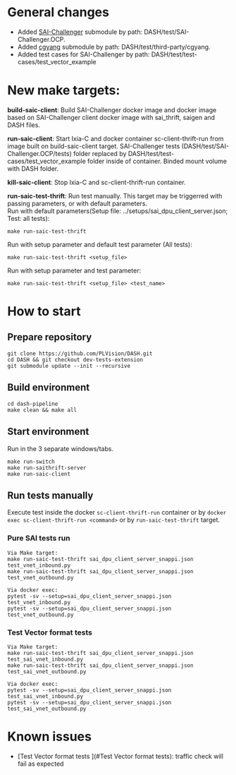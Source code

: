# General changes
* Added [SAI-Challenger](https://github.com/PLVision/SAI-Challenger.OCP) submodule by path: DASH/test/SAI-Challenger.OCP.
* Added [cgyang](https://github.com/mgheorghe/cgyang) submodule by path: DASH/test/third-party/cgyang.
* Added test cases for SAI-Challenger by path: DASH/test/test-cases/test_vector_example

# New make targets:
**build-saic-client**: Build SAI-Challenger docker image and docker image based on SAI-Challenger client docker image with sai_thrift, saigen and DASH files.

**run-saic-client**: Start Ixia-C and docker container sc-client-thrift-run from image built on build-saic-client target. SAI-Challenger tests (DASH/test/SAI-Challenger.OCP/tests) folder replaced by DASH/test/test-cases/test_vector_example folder inside of container. Binded mount volume with DASH folder.

**kill-saic-client**: Stop Ixia-C and sc-client-thrift-run container.

**run-saic-test-thrift**: Run test manually. This target may be triggerred with passing parameters, or with default parameters.  
Run with default parameters(Setup file: ../setups/sai_dpu_client_server.json; Test: all tests):
```
make run-saic-test-thrift
```
Run with setup parameter and default test parameter (All tests):
```
make run-saic-test-thrift <setup_file>
```
Run with setup parameter and test parameter:
```
make run-saic-test-thrift <setup_file> <test_name>
```

# How to start
## Prepare repository
```
git clone https://github.com/PLVision/DASH.git
cd DASH && git checkout dev-tests-extension
git submodule update --init --recursive
```

## Build environment
```
cd dash-pipeline
make clean && make all
```

## Start environment
Run in the 3 separate windows/tabs.
```
make run-switch
make run-saithrift-server
make run-saic-client
```

## Run tests manually
Execute test inside the docker `sc-client-thrift-run` container or by `docker exec sc-client-thrift-run <command>` or by `run-saic-test-thrift` target.

### Pure SAI tests run
```
Via Make target:
make run-saic-test-thrift sai_dpu_client_server_snappi.json test_vnet_inbound.py
make run-saic-test-thrift sai_dpu_client_server_snappi.json test_vnet_outbound.py

Via docker exec:
pytest -sv --setup=sai_dpu_client_server_snappi.json test_vnet_inbound.py
pytest -sv --setup=sai_dpu_client_server_snappi.json test_vnet_outbound.py
```

### Test Vector format tests
```
Via Make target:
make run-saic-test-thrift sai_dpu_client_server_snappi.json test_sai_vnet_inbound.py
make run-saic-test-thrift sai_dpu_client_server_snappi.json test_sai_vnet_outbound.py

Via docker exec:
pytest -sv --setup=sai_dpu_client_server_snappi.json test_sai_vnet_inbound.py
pytest -sv --setup=sai_dpu_client_server_snappi.json test_sai_vnet_outbound.py
```

# Known issues
* [Test Vector format tests ](#Test Vector format tests): traffic check will fail as expected
